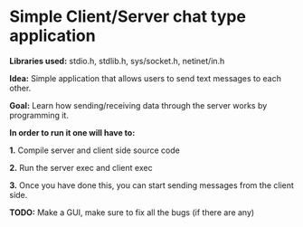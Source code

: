# Simple Client/Server chat type application

**Libraries used:** stdio.h, stdlib.h, sys/socket.h, netinet/in.h

**Idea:** Simple application that allows users to send text messages to each other.

**Goal:** Learn how sending/receiving data through the server works by programming it.

**In order to run it one will have to:**

**1.** Compile server and client side source code

**2.** Run the server exec and client exec

**3.** Once you have done this, you can start sending messages from the client side.

**TODO:** Make a GUI, make sure to fix all the bugs (if there are any)


